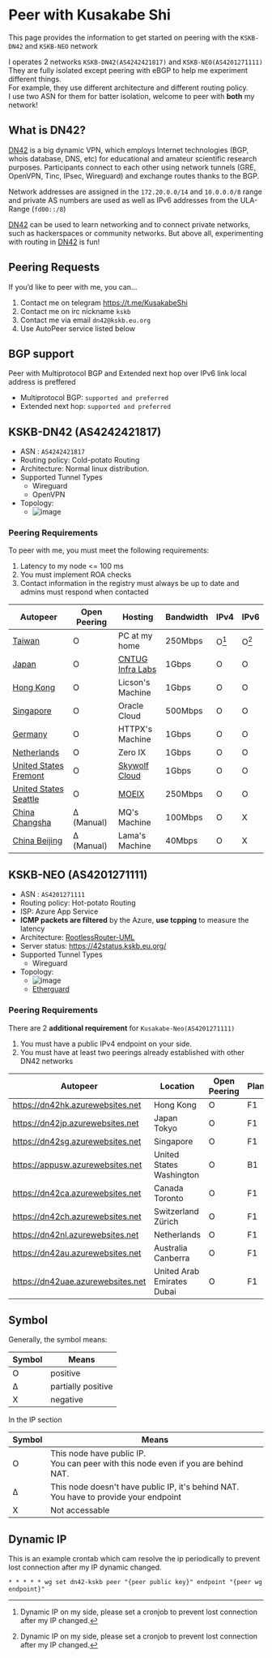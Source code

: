 # Peer with Kusakabe Shi
This page provides the information to get started on peering with the `KSKB-DN42` and `KSKB-NEO`  network

I operates 2 networks `KSKB-DN42(AS4242421817)` and `KSKB-NEO(AS4201271111)`  
They are fully isolated except peering with eBGP to help me experiment different things.  
For example, they use different architecture and different routing policy.  
I use two ASN for them for batter isolation, welcome to peer with **both** my network!  

## What is DN42?

[DN42](https://lantian.pub/en/article/modify-website/dn42-experimental-network-2020.lantian/) is a big dynamic VPN, which employs Internet technologies (BGP, whois database, DNS, etc) for educational and amateur scientific research purposes. Participants connect to each other using network tunnels (GRE, OpenVPN, Tinc, IPsec, Wireguard) and exchange routes thanks to the BGP. 

Network addresses are assigned in the `172.20.0.0/14` and `10.0.0.0/8` range and private AS numbers are used as well as IPv6 addresses from the ULA-Range (`fd00::/8`) 

[DN42](https://lantian.pub/en/article/modify-website/dn42-experimental-network-2020.lantian/) can be used to learn networking and to connect private networks, such as hackerspaces or community networks. But above all, experimenting with routing in [DN42](https://lantian.pub/en/article/modify-website/dn42-experimental-network-2020.lantian/) is fun!

## Peering Requests

If you’d like to peer with me, you can...

1. Contact me on telegram https://t.me/KusakabeShi
2. Contact me on irc nickname `kskb`
3. Contact me via email `dn42@kskb.eu.org`
4. Use AutoPeer service listed below

## BGP support
Peer with Multiprotocol BGP and Extended next hop over IPv6 link local address is preffered

* Multiprotocol BGP: `supported and preferred`
* Extended next hop: `supported and preferred`

## KSKB-DN42 (AS4242421817)

* ASN : `AS4242421817`
* Routing policy: Cold-potato Routing
* Architecture: Normal linux distribution.
* Supported Tunnel Types
    * Wireguard
    * OpenVPN
* Topology:
    * ![image](https://user-images.githubusercontent.com/73118488/177179872-593e59b7-1ebb-459b-a6d4-2c448e431cbb.png) 

### Peering Requirements

To peer with me, you must meet the following requirements:

1. Latency to my node <= 100 ms
1. You must implement ROA checks
2. Contact information in the registry must always be up to date and admins must respond when contacted


Autopeer                                              |Open Peering| Hosting                                    |Bandwidth|IPv4            |IPv6            |
------------------------------------------------------|------------|--------------------------------------------|---------|----------------|----------------|
[Taiwan](info/#taiwan)                                | O          | PC at my home                              | 250Mbps | O[^dynamicip]  | O[^dynamicip]  |
[Japan](info/#japan)                                  | O          | [CNTUG Infra Labs](https://cloudnative.tw/)| 1Gbps   | O              | O              |
[Hong Kong](info/#hong-kong)                          | O          | Licson's Machine                           | 1Gbps   | O              | O              |
[Singapore](info/#singapore)                          | O          | Oracle Cloud                               | 500Mbps | O              | O              |
[Germany](info/#germany)                              | O          | HTTPX's Machine                            | 1Gbps   | O              | O              |
[Netherlands](info/#netherlands)                      | O          | Zero IX                                    | 1Gbps   | O              | O              |
[United States Fremont](info/#united-states-fremont)  | O          | [Skywolf Cloud](https://skywolf.cloud/)    | 1Gbps   | O              | O              |
[United States Seattle](info/#united-states-seattle)  | O          | [MOEIX](https://moeix.top/)                | 250Mbps | O              | O              |
[China Changsha](info/#china-changsha)                | Δ (Manual) | MQ's Machine                               | 100Mbps | O              | X              |
[China Beijing](info/#china-beijing)                  | Δ (Manual) | Lama's Machine                             | 40Mbps  | O              | X              |


## KSKB-NEO (AS4201271111)
* ASN : `AS4201271111`
* Routing policy: Hot-potato Routing
* ISP: Azure App Service
* **ICMP packets are filtered** by the Azure, **use tcpping** to measure the latency
* Architecture: [RootlessRouter-UML](https://github.com/KusakabeSi/RootlessRouter-UML/)
* Server status: https://42status.kskb.eu.org/
* Supported Tunnel Types
  * Wireguard
* Topology:
  * ![image](https://user-images.githubusercontent.com/73118488/158076242-0bbfaea6-b71e-4deb-a4d4-e92662ac4541.png)
  * [Etherguard](https://github.com/KusakabeSi/EtherGuard-VPN)

### Peering Requirements

There are 2 **additional requirement** for `Kusakabe-Neo(AS4201271111)`

1. You must have a public IPv4 endpoint on your side.
2. You must have at least two peerings already established with other DN42 networks

Autopeer                         | Location                     | Open Peering | Plan   |Bandwidth |IPv4 |IPv6 |
---------------------------------|------------------------------|--------------|--------|--------- |-----|-----|
https://dn42hk.azurewebsites.net |Hong Kong                     | O            | F1     | 2mbps    | Δ   | X   |      
https://dn42jp.azurewebsites.net |Japan Tokyo                   | O            | F1     | 2mbps    | Δ   | X   |
https://dn42sg.azurewebsites.net |Singapore                     | O            | F1     | 2mbps    | Δ   | X   |
https://appusw.azurewebsites.net |United States Washington      | O            | B1     | 2mbps    | Δ   | X   |
https://dn42ca.azurewebsites.net |Canada Toronto                | O            | F1     | 2mbps    | Δ   | X   |
https://dn42ch.azurewebsites.net |Switzerland Zürich            | O            | F1     | 2mbps    | Δ   | X   |
https://dn42nl.azurewebsites.net |Netherlands                   | O            | F1     | 2mbps    | Δ   | X   |       
https://dn42au.azurewebsites.net |Australia Canberra            | O            | F1     | 2mbps    | Δ   | X   |
https://dn42uae.azurewebsites.net|United Arab Emirates Dubai    | O            | F1     | 2mbps    | Δ   | X   |


## Symbol

Generally, the symbol means: 

Symbol  | Means             
--------|----------
O| positive  
Δ| partially positive  
X| negative  

In the IP section

Symbol  | Means             
--------|----------
O| This node have public IP. <br>You can peer with this node even if you are behind NAT.
Δ| This node doesn't have public IP, it's behind NAT.<br>You have to provide your endpoint
X| Not accessable

## Dynamic IP

This is an example crontab which cam resolve the ip periodically to prevent lost connection after my IP dynamic changed.
```
* * * * * wg set dn42-kskb peer "{peer public key}" endpoint "{peer wg endpoint}"
```

[^dynamicip]: Dynamic IP on my side, please set a cronjob to prevent lost connection after my IP changed.  
[^limitedport]: Only 9 external port available in my side, contact me if you don't have external port
